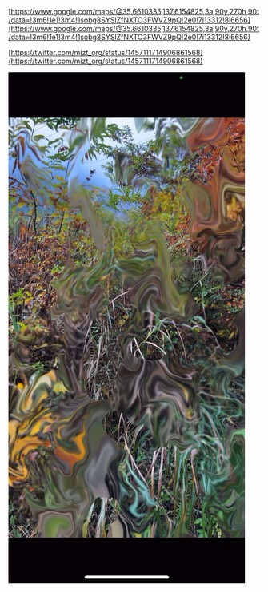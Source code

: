[https://www.google.com/maps/@35.6610335,137.6154825,3a,90y,270h,90t/data=!3m6!1e1!3m4!1sobg8SYSlZfNXTO3FWVZ9pQ!2e0!7i13312!8i6656](https://www.google.com/maps/@35.6610335,137.6154825,3a,90y,270h,90t/data=!3m6!1e1!3m4!1sobg8SYSlZfNXTO3FWVZ9pQ!2e0!7i13312!8i6656)

[https://twitter.com/mizt_org/status/1457111714906861568](https://twitter.com/mizt_org/status/1457111714906861568)

![](atera.jpg)

